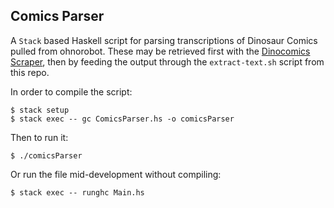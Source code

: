 Comics Parser
---

A `Stack` based Haskell script for parsing transcriptions of Dinosaur Comics pulled from ohnorobot. These may be retrieved first with the [Dinocomics Scraper](https://github.com/lonnen/dinocomics-scraper), then by feeding the output through the `extract-text.sh` script from this repo.

In order to compile the script:

```
$ stack setup
$ stack exec -- gc ComicsParser.hs -o comicsParser
```

Then to run it:

```
$ ./comicsParser
```

Or run the file mid-development without compiling:

```
$ stack exec -- runghc Main.hs
```